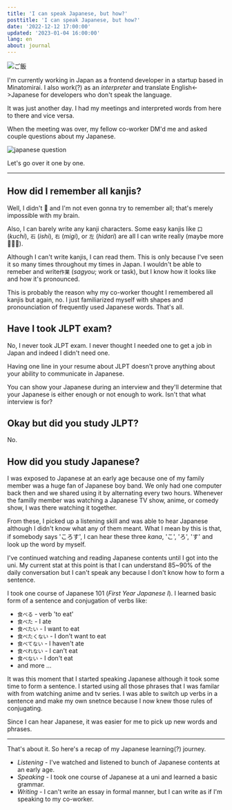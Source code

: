 ```yaml
---
title: 'I can speak Japanese, but how?'
posttitle: 'I can speak Japanese, but how?'
date: '2022-12-12 17:00:00'
updated: '2023-01-04 16:00:00'
lang: en
about: journal
---
```


![ご飯](/images/posts/journal/japanese/work.jpg)

I'm currently working in Japan as a frontend developer in a startup based in Minatomirai.
I also work(?) as an _interpreter_ and translate English<->Japanese for developers who don't speak the language.

It was just another day. I had my meetings and interpreted words from here to there and vice versa.

When the meeting was over, my fellow co-worker DM'd me and asked couple questions about my Japanese.

![japanese question](/images/posts/journal/japanese/japanese.jpg)

Let's go over it one by one.

---

## How did I remember all kanjis?

Well, I didn't 😬 and I'm not even gonna try to remember all; that's merely impossible with my brain.

Also, I can barely write any kanji characters. Some easy kanjis like `口` (_kuchi_), `石` (_ishi_), `右` (_migi_), or `左` (_hidari_) are all I can write really (maybe more 🤷🏻‍♂️).

Although I can't write kanjis, I can read them. This is only because I've seen it so many times throughout my times in Japan. I wouldn't be able to remeber and write`作業` (_sagyou_; work or task), but I know how it looks like and how it's pronounced.

This is probably the reason why my co-worker thought I remembered all kanjis but again, no. I just familiarized myself with shapes and pronounciation of frequently used Japanese words. That's all.

## Have I took JLPT exam?

No, I never took JLPT exam. I never thought I needed one to get a job in Japan and indeed I didn't need one.

Having one line in your resume about JLPT doesn't prove anything about your ability to communicate in Japanese.

You can show your Japanese during an interview and they'll determine that your Japanese is either enough or not enough to work. Isn't that what interview is for?

## Okay but did you study JLPT?

No.

## How did you study Japanese?

I was exposed to Japanese at an early age because one of my family member was a huge fan of Japanese boy band. We only had one computer back then and we shared using it by alternating every two hours. Whenever the familly member was watching a Japanese TV show, anime, or comedy show, I was there watching it together.

From these, I picked up a listening skill and was able to hear Japanese although I didn't know what any of them meant. What I mean by this is that, if somebody says 'ころす', I can hear these three _kana_, 'こ', 'ろ', 'す' and look up the word by myself.

I've continued watching and reading Japanese contents until I got into the uni. My current stat at this point is that I can understand 85\~90% of the daily conversation but I can't speak any because I don't know how to form a sentence.

I took one course of Japanese 101 (_First Year Japanese I_). I learned basic form of a sentence and conjugation of verbs like:

- `食べる` - verb 'to eat'
- `食べた` - I ate
- `食べたい` - I want to eat
- `食べたくない` - I don't want to eat
- `食べてない` - I haven't ate
- `食べれない` - I can't eat
- `食べない` - I don't eat
- and more …

It was this moment that I started speaking Japanese although it took some time to form a sentence. I started using all those phrases that I was familar with from watching anime and tv series. I was able to switch up verbs in a sentence and make my own snetnce because I now knew those rules of conjugating.

Since I can hear Japanese, it was easier for me to pick up new words and phrases.

---

That's about it. So here's a recap of my Japanese learning(?) journey.

- _Listening_ - I've watched and listened to bunch of Japanese contents at an early age.
- _Speaking_ - I took one course of Japanese at a uni and learned a basic grammar.
- _Writing_ - I can't write an essay in formal manner, but I can write as if I'm speaking to my co-worker.

